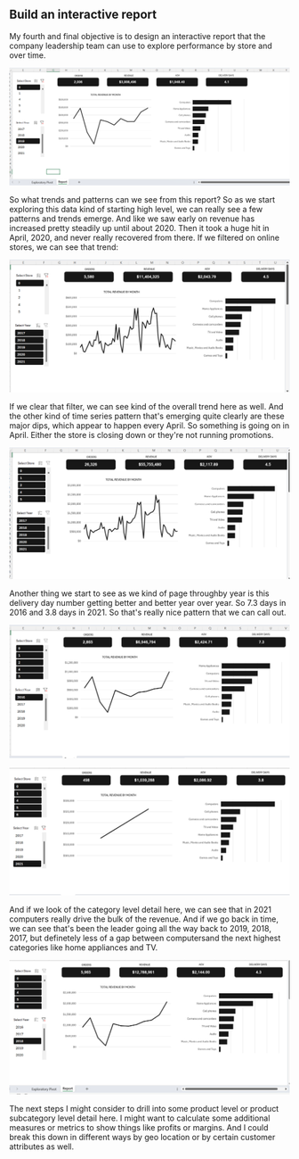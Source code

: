 ## Build an interactive report

My fourth and final objective is to design an interactive report that the company leadership team can use to explore performance by store and over time.

![](/Global_Electronics_Retailer/screenshots/report.png)

So what trends and patterns can we see from this report? 
So as we start exploring this data kind of starting high level, we can really see a few patterns and trends emerge. And like we saw early on revenue has increased pretty steadily up until about 2020. Then it took a huge hit in April, 2020, and never really recovered from there. 
If we filtered on online stores, we can see that trend:

![](/Global_Electronics_Retailer/screenshots/online_store_trends.png)

If we clear that filter, we can see kind of the overall trend here as well. 
And the other kind of time series pattern that's emerging quite clearly are these major dips, which appear to happen every April. So something is going on in April. Either the store is closing down or they're not running promotions. 

![](/Global_Electronics_Retailer/screenshots/cleared_filter.png)

Another thing we start to see as we kind of page throughby year is this delivery day number getting better and better year over year.
So 7.3 days in 2016 and 3.8 days in 2021. 
So that's really nice pattern that we can call out. 

![](/Global_Electronics_Retailer/screenshots/delivery_day_2016.png)

![](/Global_Electronics_Retailer/screenshots/delivery_day_2021.png)

And if we look of the category level detail here, we can see that in 2021 computers really drive the bulk of the revenue. And if we go back in time, we can see that's been the leader going all the way back to 2019, 2018, 2017, but definetely less of a gap between computersand the next highest categories like home appliances and TV. 

![](/Global_Electronics_Retailer/screenshots/computers_leader.png)

The next steps I might consider to drill into some product level or product subcategory level detail here. I might want to calculate some additional measures or metrics to show things like profits or margins. And I could break this down in different ways by geo location or by certain customer attributes as well.